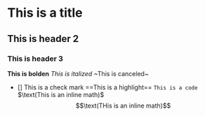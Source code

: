 # This is a title

## This is header 2

### This is header 3

**This is bolden**
_This is italized_
~This is canceled~

- [] This is a check mark
  ==This is a highlight==
  `This is a code`
  $\text(This is an inline math)$
  $$\text(THis is an inline math)$$
